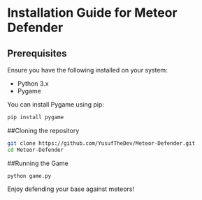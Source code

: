 # Installation Guide for Meteor Defender

## Prerequisites

Ensure you have the following installed on your system:
- Python 3.x
- Pygame

You can install Pygame using pip:

```sh
pip install pygame

```

##Cloning the repository
```sh
git clone https://github.com/YusufTheDev/Meteor-Defender.git
cd Meteor-Defender

```

##Running the Game
```
python game.py

```

Enjoy defending your base against meteors!

